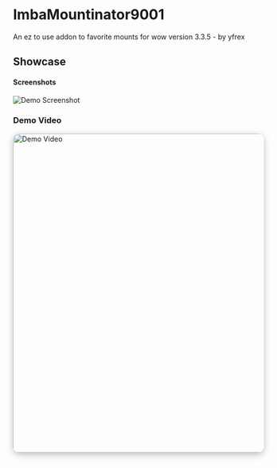 # ImbaMountinator9001
An ez to use addon to favorite mounts for wow version 3.3.5 - by yfrex

## Showcase
#### Screenshots
![Demo Screenshot](https://github.com/yfrex/ImbaMountinator9001/releases/download/screenshot_release/demo-screenshot.jpg)
### Demo Video
<a href="https://archive.org/details/2025-10-19-02-34-27" target="_blank">
  <img src="https://archive.org/services/img/2025-10-19-02-34-27"
      alt="Demo Video"
      width="640"
      style="border-radius:12px;box-shadow:0 4px 14px rgba(0,0,0,0.25);">
</a>